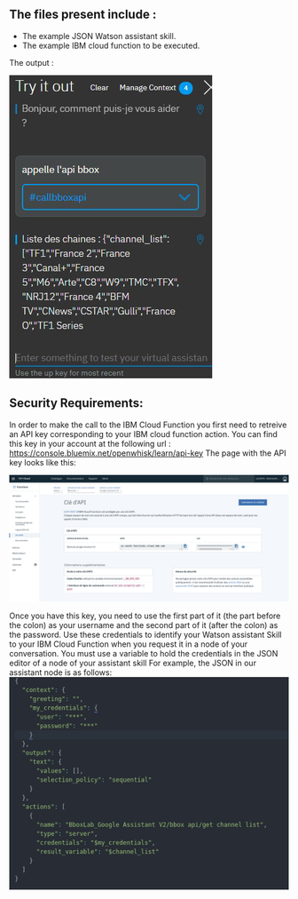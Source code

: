## The files  present include :
* The example JSON Watson assistant skill.
* The example IBM cloud function to be executed.

The output :



![](result.png?raw=true)

## Security Requirements:
In order to make the call to the IBM Cloud Function you first need to retreive an API key corresponding to your IBM cloud function action.
You can find this key in your account at the following url : https://console.bluemix.net/openwhisk/learn/api-key
The page with the API key looks like this:

![](api_key_page.png?raw=true)

Once you have this key, you need to use the first part of it (the part before the colon) as your username and the second part of it (after the colon) as the password. Use these credentials to identify your Watson assistant Skill to your IBM Cloud Function when you request it in a node of your conversation.
You must use a variable to hold the credentials in the JSON editor of a node of your assistant skill
For example, the JSON in our assistant node is as follows:
![](node-json.png?raw=true)
